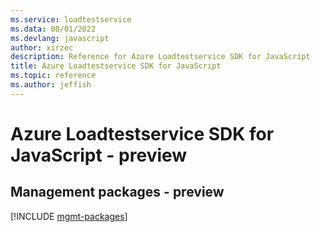 ```yaml
---
ms.service: loadtestservice
ms.data: 08/01/2022
ms.devlang: javascript
author: xirzec
description: Reference for Azure Loadtestservice SDK for JavaScript
title: Azure Loadtestservice SDK for JavaScript
ms.topic: reference
ms.author: jeffish
---
```

# Azure Loadtestservice SDK for JavaScript - preview

## Management packages - preview
[!INCLUDE [mgmt-packages](loadtestservice-mgmt-index.md)]